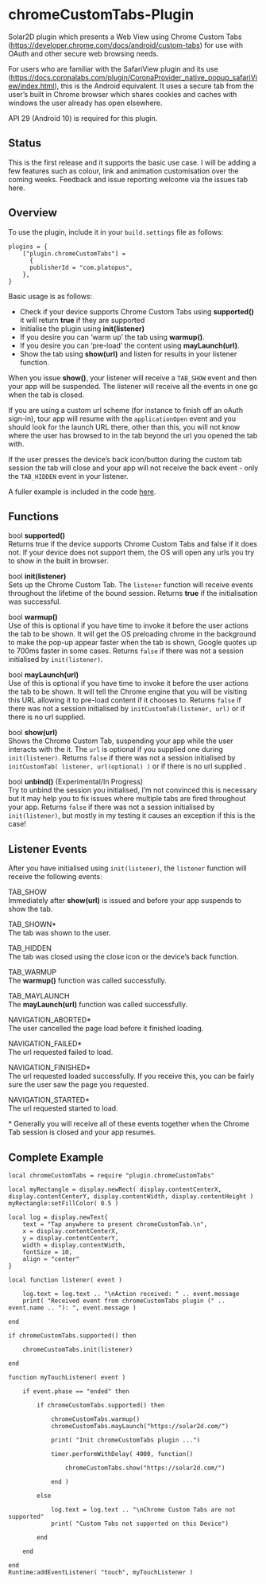 # chromeCustomTabs-Plugin

Solar2D plugin which presents a Web View using Chrome Custom Tabs (https://developer.chrome.com/docs/android/custom-tabs) for use with OAuth and other secure web browsing needs.

For users who are familiar with the SafariView plugin and its use (https://docs.coronalabs.com/plugin/CoronaProvider_native_popup_safariView/index.html), this is the Android equivalent. It uses a secure tab from the user’s built in Chrome browser which shares cookies and caches with windows the user already has open elsewhere.

API 29 (Android 10) is required for this plugin.

## Status

This is the first release and it supports the basic use case. I will be adding a few features such as colour, link and animation customisation over the coming weeks. Feedback and issue reporting welcome via the issues tab here.

## Overview

To use the plugin, include it in your `build.settings` file as follows:

```
plugins = {
	["plugin.chromeCustomTabs"] =
	  {
	  publisherId = "com.platopus",
	},
}
```

Basic usage is as follows:

- Check if your device supports Chrome Custom Tabs using **supported()** it will return **true** if they are supported
- Initialise the plugin using **init(listener)**
- If you desire you can ‘warm up’ the tab using **warmup()**.
- If you desire you can ‘pre-load’ the content using **mayLaunch(url)**.
- Show the tab using **show(url)** and listen for results in your listener function.

When you issue **show()**, your listener will receive a `TAB_SHOW` event and then your app will be suspended. The listener will receive all the events in one go when the tab is closed.

If you are using a custom url scheme (for instance to finish off an oAuth sign-in), tour app will resume with the `applicationOpen` event and you should look for the launch URL there, other than this, you will not know where the user has browsed to in the tab beyond the url you opened the tab with.

If the user presses the device’s back icon/button during the custom tab session the tab will close and your app will not receive the back event - only the `TAB_HIDDEN` event in your listener.

A fuller example is included in the code [here](https://github.com/yousaf-shah/com.platopus.plugins.chromecustomtabs/blob/main/Corona/main.lua).

## Functions

bool **supported()**\
Returns true if the device supports Chrome Custom Tabs and false if it does not. If your device does not support them, the OS will open any urls you try to show in the built in browser.

bool **init(listener)**\
Sets up the Chrome Custom Tab. The `listener` function will receive events throughout the lifetime of the bound session. Returns **true** if the initialisation was successful.

bool **warmup()**\
Use of this is optional if you have time to invoke it before the user actions the tab to be shown. It will get the OS preloading chrome in the background to make the pop-up appear faster when the tab is shown, Google quotes up to 700ms faster in some cases. Returns `false` if there was not a session initialised by `init(listener)`.

bool **mayLaunch(url)**\
Use of this is optional if you have time to invoke it before the user actions the tab to be shown. It will tell the Chrome engine that you will be visiting this URL allowing it to pre-load content if it chooses to. Returns `false` if there was not a session initialised by `initCustomTab(listener, url)` or if there is no url supplied.

bool **show(url)**\
Shows the Chrome Custom Tab, suspending your app while the user interacts with the it. The `url` is optional if you supplied one during `init(listener)`. Returns `false` if there was not a session initialised by `initCustomTab( listener, url(optional) )` or if there is no url supplied .

bool **unbind()** (Experimental/In Progress)\
Try to unbind the session you initialised, I’m not convinced this is necessary but it may help you to fix issues where multiple tabs are fired throughout your app. Returns `false` if there was not a session initialised by `init(listener)`, but mostly in my testing it causes an exception if this is the case!


## Listener Events

After you have initialised using `init(listener)`, the `listener` function will receive the following events:

TAB_SHOW\
Immediately after **show(url)** is issued and before your app suspends to show the tab.

TAB_SHOWN*\
The tab was shown to the user.

TAB_HIDDEN\
The tab was closed using the close icon or the device’s back function.

TAB_WARMUP\
The **warmup()** function was called successfully.

TAB_MAYLAUNCH\
The **mayLaunch(url)** function was called successfully.

NAVIGATION_ABORTED*\
The user cancelled the page load before it finished loading.

NAVIGATION_FAILED*\
The url requested failed to load.

NAVIGATION_FINISHED*\
The url requested loaded successfully. If you receive this, you can be fairly sure the user saw the page you requested.

NAVIGATION_STARTED*\
The url requested started to load.
	
\* Generally you will receive all of these events together when the Chrome Tab session is closed and your app resumes.

## Complete Example

```
local chromeCustomTabs = require "plugin.chromeCustomTabs"

local myRectangle = display.newRect( display.contentCenterX, display.contentCenterY, display.contentWidth, display.contentHeight )
myRectangle:setFillColor( 0.5 )

local log = display.newText{
    text = "Tap anywhere to present chromeCustomTab.\n",
    x = display.contentCenterX,
    y = display.contentCenterY,
    width = display.contentWidth,
    fontSize = 10,
    align = "center"
}

local function listener( event )

	log.text = log.text .. "\nAction received: " .. event.message
	print( "Received event from chromeCustomTabs plugin (" .. event.name .. "): ", event.message )

end

if chromeCustomTabs.supported() then
	
	chromeCustomTabs.init(listener)

end

function myTouchListener( event )

    if event.phase == "ended" then

	    if chromeCustomTabs.supported() then

			chromeCustomTabs.warmup()
			chromeCustomTabs.mayLaunch("https://solar2d.com/")

			print( "Init chromeCustomTabs plugin ...")

			timer.performWithDelay( 4000, function()

				chromeCustomTabs.show("https://solar2d.com/")

			end )

		else

			log.text = log.text .. "\nChrome Custom Tabs are not supported"
			print( "Custom Tabs not supported on this Device")

		end

	end

end
Runtime:addEventListener( "touch", myTouchListener )
```
